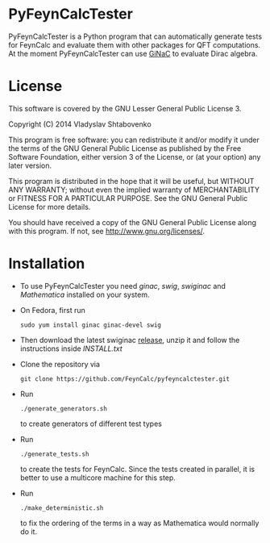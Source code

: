 # PyFeynCalcTester

PyFeynCalcTester is a Python program that can automatically generate tests
for FeynCalc and evaluate them with other packages for QFT computations.
At the moment PyFeynCalcTester can use [GiNaC](http://www.ginac.de/) to evaluate Dirac algebra.

# License

This software is covered by the GNU Lesser General Public License 3.

Copyright (C) 2014      Vladyslav Shtabovenko

This program is free software: you can redistribute it and/or modify
it under the terms of the GNU General Public License as published by
the Free Software Foundation, either version 3 of the License, or
(at your option) any later version.

This program is distributed in the hope that it will be useful,
but WITHOUT ANY WARRANTY; without even the implied warranty of
MERCHANTABILITY or FITNESS FOR A PARTICULAR PURPOSE.  See the
GNU General Public License for more details.

You should have received a copy of the GNU General Public License
along with this program.  If not, see <http://www.gnu.org/licenses/>.

# Installation
* To use PyFeynCalcTester you need *ginac*, *swig*, *swiginac* and *Mathematica* installed on your system.
* On Fedora, first run

    `sudo yum install ginac ginac-devel swig`
* Then download the latest swiginac [release](http://sourceforge.net/projects/swiginac.berlios/files/?source=navbar), unzip it and follow the instructions inside *INSTALL.txt*

* Clone the repository via

    `git clone https://github.com/FeynCalc/pyfeyncalctester.git`
* Run

    `./generate_generators.sh`

    to create generators of different test types

* Run

    `./generate_tests.sh`

    to create the tests for FeynCalc. Since the tests created in parallel, it is better to use a multicore machine for this step.

* Run

    `./make_deterministic.sh`

    to fix the ordering of the terms in a way as Mathematica would normally do it.
